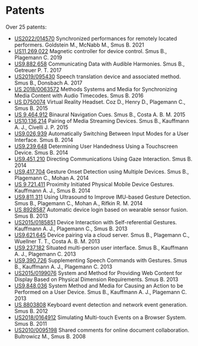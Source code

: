 Patents
=======

Over 25 patents:

<ul><li><a class="patent" href="/patents/2021 - Synchronized performances for remotely located performers.pdf">US2022/014570</a> Synchronized performances for remotely located performers. <span class="authors">Goldstein M., McNabb M., Smus B.</span> 2021</li>
<li><a class="patent" href="/patents/2019 - Magnetic controller for device control.pdf">US11,269,022</a> Magnetic controller for device control. <span class="authors">Smus B., Plagemann C.</span> 2019</li>
<li><a class="patent" href="/patents/2017 - Communicating Data with Audible Harmonies.pdf">US9,882,658</a> Communicating Data with Audible Harmonies. <span class="authors">Smus B., Getreuer P. T.</span> 2017</li>
<li><a class="patent" href="/patents/2017 - Speech Translation Device and Associated Method.pdf">US2019/095430</a> Speech translation device and associated method. <span class="authors">Smus B., Donsbach A.</span> 2017</li>
<li><a class="patent" href="/patents/2016 - Methods Systems and Media for Synchronizing Media Content with Audio Timecodes.pdf">US 2018/0063572</a> Methods Systems and Media for Synchronizing Media Content with Audio Timecodes. <span class="authors">Smus B.</span> 2016</li>
<li><a class="patent" href="/patents/2015 - Virtual Reality Headset (Cardboard VR Design Patent).pdf">US D750074</a> Virtual Reality Headset. <span class="authors">Coz D., Henry D., Plagemann C., Smus B.</span> 2015</li>
<li><a class="patent" href="/patents/2015 - Binaural Navigation Cues.pdf">US 9,464,912</a> Binaural Navigation Cues. <span class="authors">Smus B., Costa A. B. M.</span> 2015</li>
<li><a class="patent" href="/patents/2015 - Pairing of Media Streaming Devices.pdf">US10,136,214</a> Pairing of Media Streaming Devices. <span class="authors">Smus B., Kauffmann A. J., Civelli J. P.</span> 2015</li>
<li><a class="patent" href="/patents/2014 - Automatically Switching Between Input Modes for a User Interface.pdf">US9,026,939</a> Automatically Switching Between Input Modes for a User Interface. <span class="authors">Smus B.</span> 2014</li>
<li><a class="patent" href="/patents/2014 - Determining User Handedness Using a Touchscreen Device.pdf">US9.239,648</a> Determining User Handedness Using a Touchscreen Device. <span class="authors">Smus B.</span> 2014</li>
<li><a class="patent" href="/patents/2014 - Directing Communications Using Gaze Interaction.pdf">US9.451,210</a> Directing Communications Using Gaze Interaction. <span class="authors">Smus B.</span> 2014</li>
<li><a class="patent" href="/patents/2014 - Gesture Onset Detection using Multiple Devices.pdf">US9,417,704</a> Gesture Onset Detection using Multiple Devices. <span class="authors">Smus B., Plagemann C., Mohan A.</span> 2014</li>
<li><a class="patent" href="/patents/2014 - Proximity Initiated Physical Mobile Device Gestures.pdf">US 9,721.411</a> Proximity Initiated Physical Mobile Device Gestures. <span class="authors">Kauffmann A. J., Smus B.</span> 2014</li>
<li><a class="patent" href="/patents/2014 - Using Ultrasound to Improve IMU-based Gesture Detection.pdf">US9,811,311</a> Using Ultrasound to Improve IMU-based Gesture Detection. <span class="authors">Smus B., Plagemann C., Mohan A., Rifkin R. M.</span> 2014</li>
<li><a class="patent" href="/patents/2013 - Automatic Device Login Based on Wearable Sensor Fusion.pdf">US 8928587</a> Automatic device login based on wearable sensor fusion. <span class="authors">Smus B.</span> 2013</li>
<li><a class="patent" href="/patents/2013 - Device Interaction with Self-referential Gestures.pdf">US2015/0185851</a> Device Interaction with Self-referential Gestures. <span class="authors">Kauffmann A. J., Plagemann C., Smus B.</span> 2013</li>
<li><a class="patent" href="/patents/2013 - Device Pairing via Cloud Server.pdf">US9,621,645</a> Device pairing via a cloud server. <span class="authors">Smus B., Plagemann C., Wuellner T. T., Costa A. B. M.</span> 2013</li>
<li><a class="patent" href="/patents/2013 - Situated Multi-person User Interface.pdf">US9,237,182</a> Situated multi-person user interface. <span class="authors">Smus B., Kauffmann A. J., Plagemann C.</span> 2013</li>
<li><a class="patent" href="/patents/2013 - Supplementing Speech Commands with Gestures.pdf">US9,390,726</a> Supplementing Speech Commands with Gestures. <span class="authors">Smus B., Kauffmann A. J., Plagemann C.</span> 2013</li>
<li><a class="patent" href="/patents/2013 - System and Method for Providing Web Content for Display Based on Physical Dimension Requirements.pdf">US2015/0199076</a> System and Method for Providing Web Content for Display Based on Physical Dimension Requirements. <span class="authors">Smus B.</span> 2013</li>
<li><a class="patent" href="/patents/2013 - System Method and Media for Causing an Action to be Performed on a User Device.pdf">US9,848,036</a> System Method and Media for Causing an Action to be Performed on a User Device. <span class="authors">Smus B., Kauffmann A. J., Plagemann C.</span> 2013</li>
<li><a class="patent" href="/patents/2012 - Keyboard Event Detection and Network Event Generation.pdf">US 8803808</a> Keyboard event detection and network event generation. <span class="authors">Smus B.</span> 2012</li>
<li><a class="patent" href="/patents/2011 - Simulating Multi-touch Events on a Browser System.pdf">US2018/0164912</a> Simulating Multi-touch Events on a Browser System. <span class="authors">Smus B.</span> 2011</li>
<li><a class="patent" href="/patents/2008 - Shared comments for online document collaboration.pdf">US2010/0095198</a> Shared comments for online document collaboration. <span class="authors">Bultrowicz M., Smus B.</span> 2008</li>
</ul>